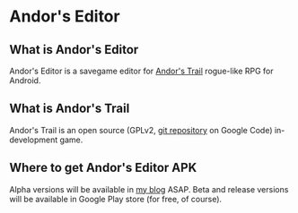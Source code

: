 Andor's Editor
==============

What is Andor's Editor
----------------------
Andor's Editor is a savegame editor for [Andor's Trail][1] rogue-like RPG for Android.

What is Andor's Trail
---------------------
Andor's Trail is an open source (GPLv2, [git repository][2] on Google Code) in-development game.

Where to get Andor's Editor APK
-------------------------------
Alpha versions will be available in [my blog][3] ASAP. Beta and release versions will be available in Google Play store (for free, of course).


  [1]: https://play.google.com/store/apps/details?id=com.gpl.rpg.AndorsTrail
  [2]: https://code.google.com/p/andors-trail/
  [3]: http://litecoding.com
